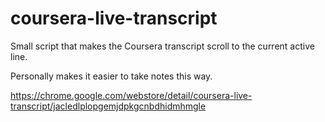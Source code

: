 # coursera-live-transcript
Small script that makes the Coursera transcript scroll to the current active line.

Personally makes it easier to take notes this way.

https://chrome.google.com/webstore/detail/coursera-live-transcript/jacledlplopgemjdpkgcnbdhidmhmgle